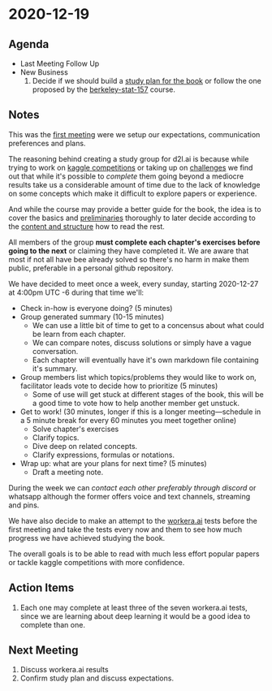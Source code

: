 # 2020-12-19

## Agenda

- Last Meeting Follow Up
- New Business 
  1. Decide if we should build a [study plan for the book](https://d2l.ai/chapter_preface/index.html#content-and-structure) or follow the one proposed by the [berkeley-stat-157](https://courses.d2l.ai/berkeley-stat-157/index.html) course.

## Notes

This was the [first meeting](http://lsc.cornell.edu/studying-together/studying-together-online/) were we setup our expectations, communication
preferences and plans.

The reasoning behind creating a study group for d2l.ai is because while trying to work on [kaggle competitions](https://www.kaggle.com/c/cassava-disease/data) or taking up on [challenges](https://www.notion.so/EMNIST-Classification-88da7ce8d92c48e9acfe955f9eb06f07) we find out that while it's possible to _complete_ them going beyond a mediocre results take us a considerable amount of time due to the lack of knowledge on some concepts which make it difficult to explore papers or experience.

And while the course may provide a better guide for the book, the idea is to cover the basics and [preliminaries](https://d2l.ai/chapter_preliminaries/index.html) thoroughly to later decide according to the [content and structure](https://d2l.ai/chapter_preface/index.html#content-and-structure) how to read the rest. 

All members of the group **must complete each chapter's exercises before going to
the next** or claiming they have completed it. We are aware that most if not all
have bee already solved so there's no harm in make them public, preferable in a
personal github repository.

We have decided to meet once a week, every sunday, starting 2020-12-27 at 4:00pm
UTC -6 during that time we'll: 

- Check in-how is everyone doing? (5 minutes)
- Group generated summary (10-15 minutes)
  - We can use a little bit of time to get to a concensus about what could be learn from each chapter.
  - We can compare notes, discuss solutions or simply have a vague conversation.
  - Each chapter will eventually have it's own markdown file containing it's summary.
- Group members list which topics/problems they would like to work on, facilitator leads vote to decide how to prioritize (5 minutes)
  - Some of use will get stuck at different stages of the book, this will be a good time to vote how to help another member get unstuck.
- Get to work! (30 minutes, longer if this is a longer meeting—schedule in a 5 minute break for every 60 minutes you meet together online)
  - Solve chapter's exercises 
  - Clarify topics.
  - Dive deep on related concepts.
  - Clarify expressions, formulas or notations.
- Wrap up: what are your plans for next time? (5 minutes)
  - Draft a meeting note.
  
  
During the week we can *contact each other preferably through discord* or
whatsapp although the former offers voice and text channels, streaming and pins.

We have also decide to make an attempt to the [workera.ai](https://workera.ai/) tests before the first
meeting and take the tests every now and them to see how much progress we have
achieved studying the book.

The overall goals is to be able to read with much less effort popular papers or
tackle kaggle competitions with more confidence.

## Action Items

1. Each one may complete at least three of the seven workera.ai tests, since we
   are learning about deep learning it would be a good idea to complete than
   one.

## Next Meeting

1. Discuss workera.ai results 
2. Confirm study plan and discuss expectations.
